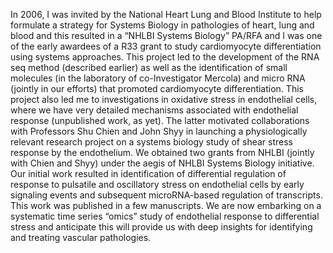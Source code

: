 In 2006, I was invited by the National Heart Lung and Blood Institute to help formulate a strategy for Systems Biology in pathologies of heart, lung and blood and this resulted in a “NHLBI Systems Biology” PA/RFA and I was one of the early awardees of a R33 grant to study cardiomyocyte differentiation using systems approaches. This project led to the development of the RNA seq method (described earlier) as well as the identification of small molecules (in the laboratory of co-Investigator Mercola) and micro RNA (jointly in our efforts) that promoted cardiomyocyte differentiation. This project also led me to investigations in oxidative stress in endothelial cells, where we have very detailed mechanisms associated with endothelial response (unpublished work, as yet). The latter motivated collaborations with Professors Shu Chien and John Shyy in launching a physiologically relevant research project on a systems biology study of shear stress response by the endothelium. We obtained two grants from NHLBI (jointly with Chien and Shyy) under the aegis of NHLBI Systems Biology initiative. Our initial work resulted in identification of differential regulation of response to pulsatile and oscillatory stress on endothelial cells by early signaling events and subsequent microRNA-based regulation of transcripts. This work was published in a few manuscripts. We are now embarking on a systematic time series “omics” study of endothelial response to differential stress and anticipate this will provide us with deep insights for identifying and treating vascular pathologies.